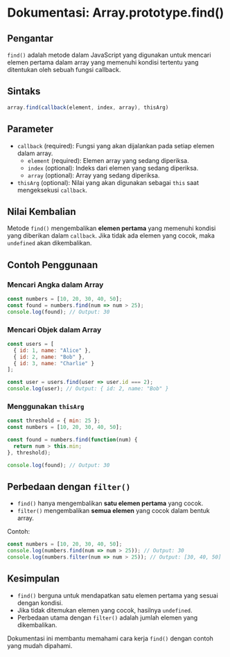 # Dokumentasi: Array.prototype.find()

## Pengantar
`find()` adalah metode dalam JavaScript yang digunakan untuk mencari elemen pertama dalam array yang memenuhi kondisi tertentu yang ditentukan oleh sebuah fungsi callback.

## Sintaks
```javascript
array.find(callback(element, index, array), thisArg)
```

## Parameter
- `callback` (required): Fungsi yang akan dijalankan pada setiap elemen dalam array.
  - `element` (required): Elemen array yang sedang diperiksa.
  - `index` (optional): Indeks dari elemen yang sedang diperiksa.
  - `array` (optional): Array yang sedang diperiksa.
- `thisArg` (optional): Nilai yang akan digunakan sebagai `this` saat mengeksekusi `callback`.

## Nilai Kembalian
Metode `find()` mengembalikan **elemen pertama** yang memenuhi kondisi yang diberikan dalam `callback`. Jika tidak ada elemen yang cocok, maka `undefined` akan dikembalikan.

## Contoh Penggunaan

### Mencari Angka dalam Array
```javascript
const numbers = [10, 20, 30, 40, 50];
const found = numbers.find(num => num > 25);
console.log(found); // Output: 30
```

### Mencari Objek dalam Array
```javascript
const users = [
  { id: 1, name: "Alice" },
  { id: 2, name: "Bob" },
  { id: 3, name: "Charlie" }
];

const user = users.find(user => user.id === 2);
console.log(user); // Output: { id: 2, name: "Bob" }
```

### Menggunakan `thisArg`
```javascript
const threshold = { min: 25 };
const numbers = [10, 20, 30, 40, 50];

const found = numbers.find(function(num) {
  return num > this.min;
}, threshold);

console.log(found); // Output: 30
```

## Perbedaan dengan `filter()`
- `find()` hanya mengembalikan **satu elemen pertama** yang cocok.
- `filter()` mengembalikan **semua elemen** yang cocok dalam bentuk array.

Contoh:
```javascript
const numbers = [10, 20, 30, 40, 50];
console.log(numbers.find(num => num > 25)); // Output: 30
console.log(numbers.filter(num => num > 25)); // Output: [30, 40, 50]
```

## Kesimpulan
- `find()` berguna untuk mendapatkan satu elemen pertama yang sesuai dengan kondisi.
- Jika tidak ditemukan elemen yang cocok, hasilnya `undefined`.
- Perbedaan utama dengan `filter()` adalah jumlah elemen yang dikembalikan.

Dokumentasi ini membantu memahami cara kerja `find()` dengan contoh yang mudah dipahami.
